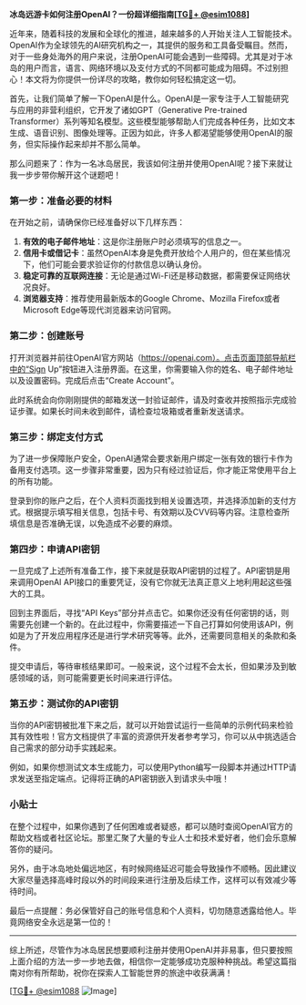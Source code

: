 **冰岛远游卡如何注册OpenAI？一份超详细指南[[TG💪+ @esim1088](https://t.me/s/esim1088)]**

近年来，随着科技的发展和全球化的推进，越来越多的人开始关注人工智能技术。OpenAI作为全球领先的AI研究机构之一，其提供的服务和工具备受瞩目。然而，对于一些身处海外的用户来说，注册OpenAI可能会遇到一些障碍。尤其是对于冰岛的用户而言，语言、网络环境以及支付方式的不同都可能成为阻碍。不过别担心！本文将为你提供一份详尽的攻略，教你如何轻松搞定这一切。

首先，让我们简单了解一下OpenAI是什么。OpenAI是一家专注于人工智能研究与应用的非营利组织，它开发了诸如GPT（Generative Pre-trained Transformer）系列等知名模型。这些模型能够帮助人们完成各种任务，比如文本生成、语音识别、图像处理等。正因为如此，许多人都渴望能够使用OpenAI的服务，但实际操作起来却并不那么简单。

那么问题来了：作为一名冰岛居民，我该如何注册并使用OpenAI呢？接下来就让我一步步带你解开这个谜题吧！

### 第一步：准备必要的材料

在开始之前，请确保你已经准备好以下几样东西：

1. **有效的电子邮件地址**：这是你注册账户时必须填写的信息之一。
2. **信用卡或借记卡**：虽然OpenAI本身是免费开放给个人用户的，但在某些情况下，他们可能会要求验证你的付款信息以确认身份。
3. **稳定可靠的互联网连接**：无论是通过Wi-Fi还是移动数据，都需要保证网络状况良好。
4. **浏览器支持**：推荐使用最新版本的Google Chrome、Mozilla Firefox或者Microsoft Edge等现代浏览器来访问官网。

### 第二步：创建账号

打开浏览器并前往OpenAI官方网站（https://openai.com）。点击页面顶部导航栏中的“Sign Up”按钮进入注册界面。在这里，你需要输入你的姓名、电子邮件地址以及设置密码。完成后点击“Create Account”。

此时系统会向你刚刚提供的邮箱发送一封验证邮件，请及时查收并按照指示完成验证步骤。如果长时间未收到邮件，请检查垃圾箱或者重新发送请求。

### 第三步：绑定支付方式

为了进一步保障账户安全，OpenAI通常会要求新用户绑定一张有效的银行卡作为备用支付选项。这一步骤非常重要，因为只有经过验证后，你才能正常使用平台上的所有功能。

登录到你的账户之后，在个人资料页面找到相关设置选项，并选择添加新的支付方式。根据提示填写相关信息，包括卡号、有效期以及CVV码等内容。注意检查所填信息是否准确无误，以免造成不必要的麻烦。

### 第四步：申请API密钥

一旦完成了上述所有准备工作，接下来就是获取API密钥的过程了。API密钥是用来调用OpenAI API接口的重要凭证，没有它你就无法真正意义上地利用起这些强大的工具。

回到主界面后，寻找“API Keys”部分并点击它。如果你还没有任何密钥的话，则需要先创建一个新的。在此过程中，你需要描述一下自己打算如何使用该API，例如是为了开发应用程序还是进行学术研究等等。此外，还需要同意相关的条款和条件。

提交申请后，等待审核结果即可。一般来说，这个过程不会太长，但如果涉及到敏感领域的话，则可能需要更长时间来进行评估。

### 第五步：测试你的API密钥

当你的API密钥被批准下来之后，就可以开始尝试运行一些简单的示例代码来检验其有效性啦！官方文档提供了丰富的资源供开发者参考学习，你可以从中挑选适合自己需求的部分动手实践起来。

例如，如果你想测试文本生成能力，可以使用Python编写一段脚本并通过HTTP请求发送至指定端点。记得将正确的API密钥嵌入到请求头中哦！

### 小贴士

在整个过程中，如果你遇到了任何困难或者疑惑，都可以随时查阅OpenAI官方的帮助文档或者社区论坛。那里汇聚了大量的专业人士和技术爱好者，他们会乐意解答你的疑问。

另外，由于冰岛地处偏远地区，有时候网络延迟可能会导致操作不顺畅。因此建议大家尽量选择高峰时段以外的时间段来进行注册及后续工作，这样可以有效减少等待时间。

最后一点提醒：务必保管好自己的账号信息和个人资料，切勿随意透露给他人。毕竟网络安全永远是第一位的！

---

综上所述，尽管作为冰岛居民想要顺利注册并使用OpenAI并非易事，但只要按照上面介绍的方法一步一步地去做，相信你一定能够成功克服种种挑战。希望这篇指南对你有所帮助，祝你在探索人工智能世界的旅途中收获满满！

[[TG💪+ @esim1088](https://t.me/s/esim1088) ![Image](https://i.postimg.cc/4NQfJmqS/Snipaste-2025-05-13-00-14-12.png)]